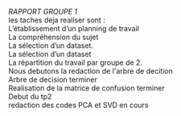 *RAPPORT GROUPE 1* \
les taches deja realiser sont :\
L’établissement d’un planning de travail\
La compréhension du sujet \
La sélection d’un dataset.\
La sélection d’un dataset\
La répartition du travail par groupe de 2.\
Nous debutons la redaction de l'arbre de decition\
Arbre de decision terminer\
Realisation de la matrice de confusion terminer\
Debut du tp2\
redaction des codes PCA et SVD en cours
